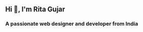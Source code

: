 <h2>Hi 👋, I'm Rita Gujar</h2>
<h3>A passionate web designer and developer from India</h3>

<!-- [![GitHub Streak](https://github-readme-streak-stats.herokuapp.com/?user=ritagujar)](#) -->
